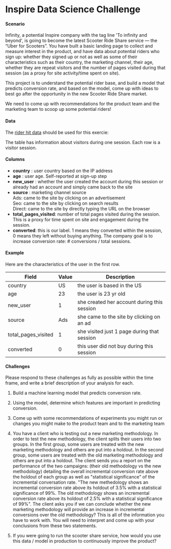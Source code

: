 # Inspire Data Science Challenge

#### Scenario

Infinity, a potential Inspire company with the tag line 'To infinity and beyond', is going to become the latest Scooter Ride Share service — the “Uber for Scooters”. You have built a basic landing page to collect and measure interest in the product, and have data about potential riders who sign up: whether they signed up or not as well as some of their characteristics such as their country, the marketing channel, their age, whether they are repeat visitors and the number of pages visited during that session (as a proxy for site activity/time spent on site).

This project is to understand the potential rider base, and build a model that predicts conversion rate, and based on the model, come up with ideas to best go after the opportunity in the new Scooter Ride Share market.

We need to come up with recommendations for the product team and the marketing team to scoop up some potential riders! 

#### Data

The [rider hit data](https://github.com/Inspire-com/candidate-homework/blob/master/Data_Science_Data/conversion_data.csv) should be used for this exercie:


The table has information about visitors during one session. Each row is a visitor session.

#### Columns

 - **country** : user country based on the IP address
 - **age** : user age. Self-reported at sign-up step
 - **new_user** : whether the user created the account during this session or already had an account and simply came back to the site
 - **source** : marketing channel source<br/>
   Ads: came to the site by clicking on an advertisement<br/>
   Seo: came to the site by clicking on search results<br/>
   Direct: came to the site by directly typing the URL on the browser 
 - **total_pages_visited**: number of total pages visited during the session. This is a proxy for time spent on site and engagement during the session.
 - **converted**: this is our label. 1 means they converted within the session, 0 means they left without buying anything. The company goal is to increase conversion rate: # conversions / total sessions. 

#### Example
Here are the characteristics of the user in the first row.

|Field               |Value |Description
|--------------------|------|-----------
|country             | US   | the user is based in the US 
|age                 | 23   | the user is 23 yr old 
|new_user            | 1    | she created her account during this session 
|source              | Ads  | she came to the site by clicking on an ad 
|total_pages_visited | 1    | she visited just 1 page during that session 
|converted           | 0    | this user did not buy during this session
 
#### Challenges

Please respond to these challenges as fully as possible within the time frame, and write a brief description of your analysis for each.

1. Build a machine learning model that predicts conversion rate.

2. Using the model, determine which features are important in predicting conversion.

3. Come up with some recommendations of experiments you might run or changes you might make to the product team and to the marketing team

4. You have a client who is testing out a new marketing methodology. In order to test the new methodology, the client splits their users into two groups. In the first group, some users are treated with the new marketing methodology and others are put into a holdout. In the second group, some users are treated with the old marketing methodology and others are put into a holdout. The client sends you a report on the performance of the two campaigns: (their old methodology vs the new methodology) detailing the overall incremental conversion rate above the holdout of each group as well as "statistical significance" of the incremental conversation rate. "The new methedology shows an incremental conversion rate above its holdout of 3.5% with a statistical significance of 99%. The old methodology shows an incremental conversion rate above its holdout of 2.5% with a statistical significance of 99%". The client asks you if we can conclude whether the new marketing methodology will provide an increase in incremental conversions over the old methodology? This is all of the information you have to work with. You will need to interpret and come up with your conclusions from these two statements.

5. If you were going to run the scooter share service, how would you use this data / model in production to continuously improve the product?
